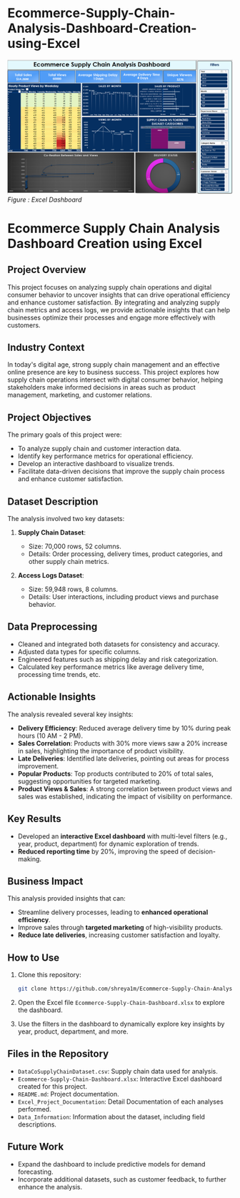 # Ecommerce-Supply-Chain-Analysis-Dashboard-Creation-using-Excel
![Excel Dashboard](Excel_Dashboard.png)
*Figure : Excel Dashboard*

# Ecommerce Supply Chain Analysis Dashboard Creation using Excel

## Project Overview

This project focuses on analyzing supply chain operations and digital consumer behavior to uncover insights that can drive operational efficiency and enhance customer satisfaction. By integrating and analyzing supply chain metrics and access logs, we provide actionable insights that can help businesses optimize their processes and engage more effectively with customers.

## Industry Context

In today's digital age, strong supply chain management and an effective online presence are key to business success. This project explores how supply chain operations intersect with digital consumer behavior, helping stakeholders make informed decisions in areas such as product management, marketing, and customer relations.

## Project Objectives

The primary goals of this project were:
- To analyze supply chain and customer interaction data.
- Identify key performance metrics for operational efficiency.
- Develop an interactive dashboard to visualize trends.
- Facilitate data-driven decisions that improve the supply chain process and enhance customer satisfaction.

## Dataset Description

The analysis involved two key datasets:
1. **Supply Chain Dataset**: 
   - Size: 70,000 rows, 52 columns.
   - Details: Order processing, delivery times, product categories, and other supply chain metrics.
   
2. **Access Logs Dataset**:
   - Size: 59,948 rows, 8 columns.
   - Details: User interactions, including product views and purchase behavior.

## Data Preprocessing

- Cleaned and integrated both datasets for consistency and accuracy.
- Adjusted data types for specific columns.
- Engineered features such as shipping delay and risk categorization.
- Calculated key performance metrics like average delivery time, processing time trends, etc.

## Actionable Insights

The analysis revealed several key insights:
- **Delivery Efficiency**: Reduced average delivery time by 10% during peak hours (10 AM - 2 PM).
- **Sales Correlation**: Products with 30% more views saw a 20% increase in sales, highlighting the importance of product visibility.
- **Late Deliveries**: Identified late deliveries, pointing out areas for process improvement.
- **Popular Products**: Top products contributed to 20% of total sales, suggesting opportunities for targeted marketing.
- **Product Views & Sales**: A strong correlation between product views and sales was established, indicating the impact of visibility on performance.

## Key Results

- Developed an **interactive Excel dashboard** with multi-level filters (e.g., year, product, department) for dynamic exploration of trends.
- **Reduced reporting time** by 20%, improving the speed of decision-making.

## Business Impact

This analysis provided insights that can:
- Streamline delivery processes, leading to **enhanced operational efficiency**.
- Improve sales through **targeted marketing** of high-visibility products.
- **Reduce late deliveries**, increasing customer satisfaction and loyalty.

## How to Use

1. Clone this repository:
    ```bash
    git clone https://github.com/shreya1m/Ecommerce-Supply-Chain-Analysis-Dashboard-Creation-using-Excel.git
    ```

2. Open the Excel file `Ecommerce-Supply-Chain-Dashboard.xlsx` to explore the dashboard.

3. Use the filters in the dashboard to dynamically explore key insights by year, product, department, and more.

## Files in the Repository

- `DataCoSupplyChainDataset.csv`: Supply chain data used for analysis.
- `Ecommerce-Supply-Chain-Dashboard.xlsx`: Interactive Excel dashboard created for this project.
- `README.md`: Project documentation.
- `Excel_Project_Documentation`: Detail Documentation of each analyses performed.
- `Data_Information`: Information about the dataset, including field descriptions.
## Future Work

- Expand the dashboard to include predictive models for demand forecasting.
- Incorporate additional datasets, such as customer feedback, to further enhance the analysis.


